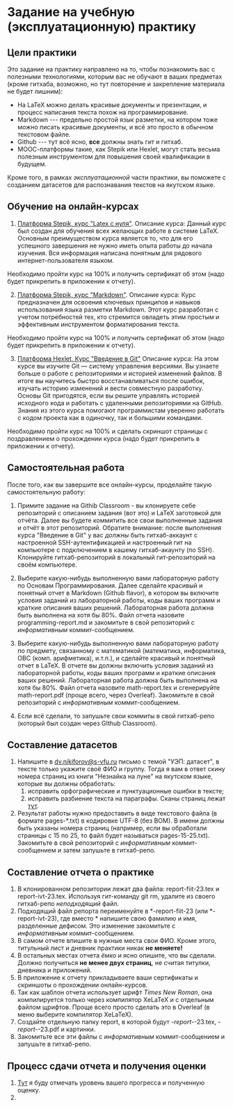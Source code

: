 # Задание на учебную (эксплуатационную) практику

## Цели практики
Это задание на практику направлено на то, чтобы познакомить вас с полезными технологиями, которым вас не обучают в ваших предметах (кроме гитхаба, возможно, но тут повторение и закрепление материала не будет лишним): 
* На LaTeX можно делать красивые документы и презентации, и процесс написания текста похож на программирование.
* Markdown --- предельно простой язык разметки, на котором тоже можно писать красивые документы, и всё это просто в обычном текстовом файле.
* Github --- тут всё ясно, **все** должны знать гит и гитхаб.
* МООС-платформы такие, как Stepik или Hexlet, могут стать весьма полезным инструментом для повышения своей квалификации в будущем.

Кроме того, в рамках *эксплуатационной* части практики, вы поможете с созданием датасетов для распознавания текстов на якутском языке.

## Обучение на онлайн-курсах
1. [Платформа Stepik, курс "Latex с нуля"](https://stepik.org/course/197114).
Описание курса: Данный курс был создан для обучения всех желающих работе в системе LaTeX. 
Основным преимуществом курса является то, что для его успешного завершения не нужно иметь опыта работы до начала изучения. Вся информация написана понятным для рядового интернет-пользователя языком.

Необходимо пройти курс на 100% и получить сертификат об этом (надо будет прикрепить в приложении к отчету).

2. [Платформа Stepik, курс "Markdown"](https://stepik.org/course/187888).
Описание курса: Курс предназначен для освоения ключевых принципов и навыков использования языка разметки Markdown. Этот курс разработан с учетом потребностей тех, кто стремится овладеть этим простым и эффективным инструментом форматирования текста. 

Необходимо пройти курс на 100\% и получить сертификат об этом (надо будет прикрепить в приложении к отчету).

3. [Платформа Hexlet, Курс "Введение в Git"](https://ru.hexlet.io/courses/intro_to_git)
Описание курса: На этом курсе вы изучите Git — систему управления версиями. Вы узнаете больше о работе с репозиториями и историей изменений файлов. 
В итоге вы научитесь быстро восстанавливаться после ошибок, изучать историю изменений и вести совместную разработку. Основы Git пригодятся, если вы решите управлять историей исходного кода и работать с удаленными репозиториями на GitHub. Знания из этого курса помогают программистам уверенно работать с кодом проекта как в одиночку, так и большими командами.

Необходимо пройти курс на 100\% и сделать скриншот страницы с поздравлением о прохождении курса (надо будет прикрепить в приложении к отчету).

## Самостоятельная работа
После того, как вы завершите все онлайн-курсы, проделайте такую самостоятельную работу:
1. Примите задание на Githib Classroom - вы клонируете себе репозиторий с описанием задания (вот это) и LaTeX заготовкой для отчёта. Далее вы будете коммитить все свои выполненные задания и отчёт в этот репозиторий. Обратите внимание: после выполнения курса "Введение в Git" у вас *должны* быть гитхаб-аккаунт с настроенной SSH-аутентификацией и настроенный гит на компьютере с подключением в кашему гитхаб-акаунту (по SSH). Клонируйте гитхаб-репозиторий в локальный гит-репозиторий на своём компьютере.

2. Выберите какую-нибудь выполненную вами лабораторную работу по Основам Программирования. Далее сделайте красивый и понятный отчет в Markdown (Github flavor), в котором вы включите условия заданий из лабораторной работы, коды ваших программ и краткие описания ваших решений. Лабораторная работа должна быть выполнена на хотя бы 80%. 
Файл отчета назовите programming-report.md и закомитьте в свой репозиторий с *информативным* коммит-сообщением.

3. Выберите какую-нибудь выполненную вами лабораторную работу по предмету, связанному с математикой (математика, информатика, ОВС (комп. арифметика), и.т.п.), и сделайте красивый и понятный отчет в LaTeX. В отчете вы должны включить условия заданий из лабораторной работы, коды ваших программ и краткие описания ваших решений. Лабораторная работа должна быть выполнена на хотя бы 80%.
Файл отчета назовите math-report.tex и сгенерируйте math-report.pdf (проще всего, через Overleaf). Закомитьте в свой репозиторий с *информативным* коммит-сообщением.

4. Если всё сделали, то запушьте свои коммиты в свой гитхаб-репо (который был создан через GIthub Classroom).

## Составление датасетов
1. Напишите в <dv.nikiforov@s-vfu.ru> письмо с темой "УЭП: датасет", в тексте только укажите своё ФИО и группу. Тогда я вам в ответ скину номера страниц из книги "Незнайка на луне" на якутском языке, которые вы должны обработать:
   1. исправить орфографические и пунктуационные ошибки в тексте;
   2. исправить разбиение текста на параграфы.
    Сканы страниц лежат [тут](https://disk.yandex.ru/d/0CKAeELEdDXDcQ).
2. Результат работы нужно предоставить в виде текстового файла (в формате pages-*.txt) в кодировке UTF-8 (без BOM). В имени должны быть указаны номера страниц (например, если вы обработали страницы с 15 по 25, то файл будет называться pages-15-25.txt). Закомитьте в свой репозиторий с *информативным* коммит-сообщением и затем запушьте в гитхаб-репо.

## Составление отчета о практике
1. В клонированном репозитории лежат два файла: report-fiit-23.tex и report-ivt-23.tex. Используя гит-команду git rm, удалите из своего гитхаб-репо *неподходящий* файл.
2. Подходящий файл репорта переименуйте в *-report-fiit-23 (или *-report-ivt-23), где вместо * напишите свою фамилию и имя, разделенные дефисом. Это изменение закомитьте с *информативным* коммит-сообщением.
3. В самом отчете впишите в нужные места свои ФИО. Кроме этого, титульный лист и дневник практики никак **не меняете!**
4. В остальных местах отчета *ёмко* и ясно опишите, что вы сделали. Должно получиться **не менее двух страниц**, не считая титулки, дневника и приложений.
5. В приложение к отчету прикладываете ваши сертификаты и скриншоты о прохождении онлайн-курсов.
6. Так как шаблон отчета использует шрифт *Times New Roman*, она компилируется только через компилятор XeLaTeX и с отдельным файлом щрифтов. Проще всего просто сделать это в Overleaf (в меню выберите компилятор XeLaTeX).
7. Создайте отдельную папку report, в которой будут *-report-*-23.tex, *-report-*-23.pdf и картинки.
8. Закомитьте все эти файлы с *информативным* коммит-сообщением и запушьте в гитхаб-репо.

## Процесс сдачи отчета и получения оценки
1. [Тут](https://docs.google.com/spreadsheets/d/1scbGRsVdK54t4QSSUxelb_ekDgAaUYeJuKsGKHKYWkI/edit?gid=891065044#gid=891065044) я буду отмечать уровень вашего прогресса и полученную оценку.
2. 
